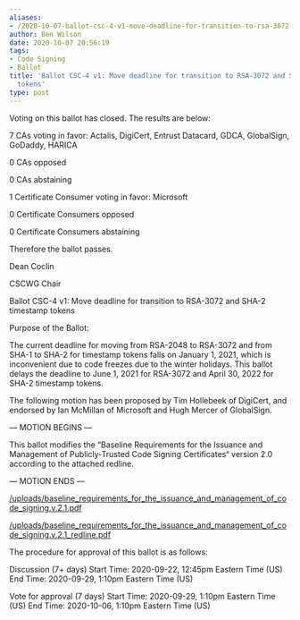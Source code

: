 ```yaml
---
aliases:
- /2020-10-07-ballot-csc-4-v1-move-deadline-for-transition-to-rsa-3072-and-sha-2-timestamp-tokens/
author: Ben Wilson
date: 2020-10-07 20:56:19
tags:
- Code Signing
- Ballot
title: 'Ballot CSC-4 v1: Move deadline for transition to RSA-3072 and SHA-2 timestamp
  tokens'
type: post
---
```


Voting on this ballot has closed. The results are below:

7 CAs voting in favor: Actalis, DigiCert, Entrust Datacard, GDCA, GlobalSign, GoDaddy, HARICA

0 CAs opposed

0 CAs abstaining

1 Certificate Consumer voting in favor: Microsoft

0 Certificate Consumers opposed

0 Certificate Consumers abstaining

Therefore the ballot passes.

Dean Coclin

CSCWG Chair

Ballot CSC-4 v1: Move deadline for transition to RSA-3072 and SHA-2 timestamp tokens

Purpose of the Ballot:

The current deadline for moving from RSA-2048 to RSA-3072 and from SHA-1 to SHA-2 for timestamp tokens falls on January 1, 2021, which is inconvenient due to code freezes due to the winter holidays. This ballot delays the deadline to June 1, 2021 for RSA-3072 and April 30, 2022 for SHA-2 timestamp tokens.

The following motion has been proposed by Tim Hollebeek of DigiCert, and endorsed by Ian McMillan of Microsoft and Hugh Mercer of GlobalSign.

— MOTION BEGINS —

This ballot modifies the “Baseline Requirements for the Issuance and Management of Publicly‐Trusted Code Signing Certificates“ version 2.0 according to the attached redline.

— MOTION ENDS —

[/uploads/baseline_requirements_for_the_issuance_and_management_of_code_signing.v.2.1.pdf][1]

[/uploads/baseline_requirements_for_the_issuance_and_management_of_code_signing.v.2.1_redline.pdf][2]

The procedure for approval of this ballot is as follows:

Discussion (7+ days) Start Time: 2020-09-22, 12:45pm Eastern Time (US) End Time: 2020-09-29, 1:10pm Eastern Time (US)

Vote for approval (7 days) Start Time: 2020-09-29, 1:10pm Eastern Time (US) End Time: 2020-10-06, 1:10pm Eastern Time (US)

[1]: /uploads/baseline_requirements_for_the_issuance_and_management_of_code_signing.v.2.1.pdf
[2]: /uploads/baseline_requirements_for_the_issuance_and_management_of_code_signing.v.2.1_redline.pdf